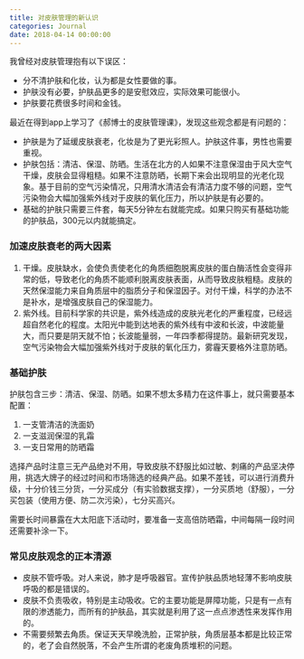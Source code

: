 ```yaml
---
title: 对皮肤管理的新认识
categories: Journal
date: 2018-04-14 00:00:00
---
```


我曾经对皮肤管理抱有以下误区：
- 分不清护肤和化妆，认为都是女性要做的事。
- 护肤没有必要，护肤品更多的是安慰效应，实际效果可能很小。
- 护肤要花费很多时间和金钱。

最近在得到app上学习了《郝博士的皮肤管理课》，发现这些观念都是有问题的：
- 护肤是为了延缓皮肤衰老，化妆是为了更光彩照人。护肤这件事，男性也需要重视。
- 护肤包括：清洁、保湿、防晒。生活在北方的人如果不注意保湿由于风大空气干燥，皮肤会显得粗糙。如果不注意防晒，长期下来会出现明显的光老化现象。基于目前的空气污染情况，只用清水清洁会有清洁力度不够的问题，空气污染物会大幅加强紫外线对于皮肤的氧化压力，所以护肤是有必要的。
- 基础的护肤只需要三件套，每天5分钟左右就能完成。如果只购买有基础功能的护肤品，300元以内就能搞定。

### 加速皮肤衰老的两大因素

1. 干燥。皮肤缺水，会使负责使老化的角质细胞脱离皮肤的蛋白酶活性会变得非常的低，导致老化的角质不能顺利脱离皮肤表面，从而导致皮肤粗糙。皮肤的天然保湿能力来自角质层中的脂质分子和保湿因子。对付干燥，科学的办法不是补水，是增强皮肤自己的保湿能力。
2. 紫外线。目前科学家的共识是，紫外线造成的皮肤光老化的严重程度，已经远超自然老化的程度。太阳光中能到达地表的紫外线有中波和长波，中波能量大，而只要是阴天就不怕；长波能量弱，一年四季都得提防。最新研究发现，空气污染物会大幅加强紫外线对于皮肤的氧化压力，雾霾天要格外注意防晒。

### 基础护肤

护肤包含三步：清洁、保湿、防晒。如果不想太多精力在这件事上，就只需要基本配置：
1. 一支管清洁的洗面奶
2. 一支滋润保湿的乳霜
3. 一支日常用的防晒霜

选择产品时注意三无产品绝对不用，导致皮肤不舒服比如过敏、刺痛的产品坚决停用，挑选大牌子的经过时间和市场筛选的经典产品。如果不差钱，可以进行消费升级，十分价钱三分货，一分买成分（有实验数据支撑），一分买质地（舒服），一分买包装（使用方便、防二次污染），七分买高兴。

需要长时间暴露在大太阳底下活动时，要准备一支高倍防晒霜，中间每隔一段时间还需要补涂一下。 

### 常见皮肤观念的正本清源

- 皮肤不管呼吸。对人来说，肺才是呼吸器官。宣传护肤品质地轻薄不影响皮肤呼吸的都是错误的。
- 皮肤不负责吸收，特别是主动吸收。它的主要功能是屏障功能，只是有一点有限的渗透能力，而所有的护肤品，其实就是利用了这一点点渗透性来发挥作用的。
- 不需要频繁去角质。保证天天早晚洗脸，正常护肤，角质层基本都是比较正常的，老了会自然脱落，不会产生所谓的老废角质堆积的问题。




